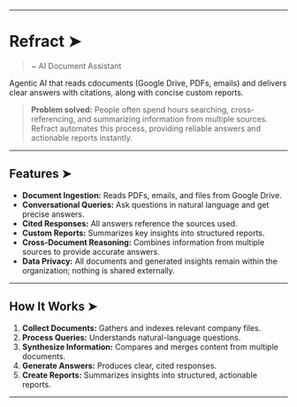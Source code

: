 
---

# Refract ➤
 > ~ AI Document Assistant

Agentic AI that reads cdocuments (Google Drive, PDFs, emails) and delivers clear answers with citations, along with concise custom reports.

> **Problem solved:** People often spend hours searching, cross-referencing, and summarizing information from multiple sources. Refract automates this process, providing reliable answers and actionable reports instantly.

---

## Features ➤

* **Document Ingestion:** Reads PDFs, emails, and files from Google Drive.
* **Conversational Queries:** Ask questions in natural language and get precise answers.
* **Cited Responses:** All answers reference the sources used.
* **Custom Reports:** Summarizes key insights into structured reports.
* **Cross-Document Reasoning:** Combines information from multiple sources to provide accurate answers.
* **Data Privacy:** All documents and generated insights remain within the organization; nothing is shared externally.

---

## How It Works ➤

1. **Collect Documents:** Gathers and indexes relevant company files.
2. **Process Queries:** Understands natural-language questions.
3. **Synthesize Information:** Compares and merges content from multiple documents.
4. **Generate Answers:** Produces clear, cited responses.
5. **Create Reports:** Summarizes insights into structured, actionable reports.

---
